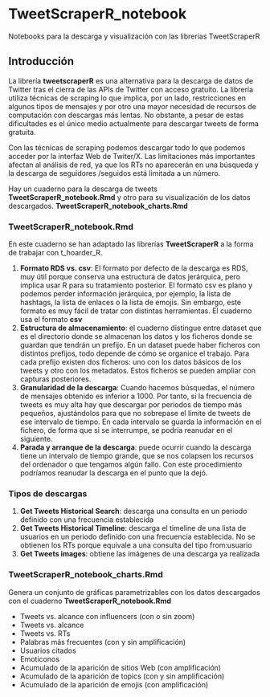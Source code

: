 # TweetScraperR_notebook

Notebooks para la descarga y visualización con las librerías TweetScraperR

## Introducción

La librería **tweetscraperR** es una alternativa para la descarga de datos de Twitter tras el cierra de las APIs de Twitter con acceso gratuito. La librería utiliza técnicas de scraping lo que implica, por un lado, restricciones en algunos tipos de mensajes y por otro una mayor necesidad de recursos de computación con descargas más lentas. No obstante, a pesar de estas dificultades es el único medio actualmente para descargar tweets de forma gratuita.

Con las técnicas de scraping podemos descargar todo lo que podemos acceder por la interfaz Web de Twiter/X. Las limitaciones más importantes afectan al análisis de red, ya que los RTs no aparecerán en una búsqueda y la descarga de seguidores /seguidos está limitada a un número.

Hay un cuaderno para la descarga de tweets **TweetScraperR_notebook.Rmd** y otro para su visualización de los datos descargados. **TweetScraperR_notebook_charts.Rmd**

### TweetScraperR_notebook.Rmd

En este cuaderno se han adaptado las librerías **TweetScraperR** a la forma de trabajar con t_hoarder_R.

1.  **Formato RDS vs. csv**: El formato por defecto de la descarga es RDS, muy útil porque conserva una estructura de datos jerárquica, pero implica usar R para su tratamiento posterior. El formato csv es plano y podemos perder información jerárquica, por ejemplo, la lista de hashtags, la lista de enlaces o la lista de emojis. Sin embargo, este formato es muy fácil de tratar con distintas herramientas. El cuaderno usa el formato **csv**
2.  **Estructura de almacenamiento**: el cuaderno distingue entre dataset que es el directorio donde se almacenan los datos y los ficheros donde se guardan que tendrán un prefijo. En un dataset puede haber ficheros con distintos prefijos, todo depende de cómo se organice el trabajo. Para cada prefijo existen dos ficheros: uno con los datos básicos de los tweets y otro con los metadatos. Estos ficheros se pueden ampliar con capturas posteriores.
3.  **Granularidad de la descarga**: Cuando hacemos búsquedas, el número de mensajes obtenido es inferior a 1000. Por tanto, si la frecuencia de tweets es muy alta hay que descargar por periodos de tiempo más pequeños, ajustándolos para que no sobrepase el límite de tweets de ese intervalo de tiempo. En cada intervalo se guarda la información en el fichero, de forma que si se interrumpe, se podría reanudar en el siguiente.
4.  **Parada y arranque de la descarga**: puede ocurrir cuando la descarga tiene un intervalo de tiempo grande, que se nos colapsen los recursos del ordenador o que tengamos algún fallo. Con este procedimiento podríamos reanudar la descarga en el punto que la dejó.

### Tipos de descargas

1.  **Get Tweets Historical Search**: descarga una consulta en un periodo definido con una frecuencia establecida
2.  **Get Tweets Historical Timeline**: descarga el timeline de una lista de usuarios en un periodo definido con una frecuencia establecida. No se obtienen los RTs porque equivale a una consulta del tipo from:usuario
3.  **Get Tweets images**: obtiene las imágenes de una descarga ya realizada

### TweetScraperR_notebook_charts.Rmd

Genera un conjunto de gráficas parametrizables con los datos descargados con el cuaderno **TweetScraperR_notebook.Rmd**

-   Tweets vs. alcance con influencers (con o sin zoom)
-   Tweets vs. alcance
-   Tweets vs. RTs
-   Palabras más frecuentes (con y sin amplificación)
-   Usuarios citados
-   Emoticonos
-   Acumulado de la aparición de sitios Web (con amplificación)
-   Acumulado de la aparición de topics (con y sin amplificación)
-   Acumulado de la aparición de emojis (con amplificación)
